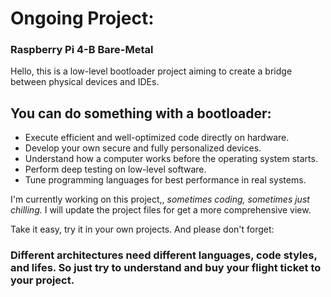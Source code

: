 # Ongoing Project:
### Raspberry Pi 4-B Bare-Metal

Hello, this is a low-level bootloader project aiming to create a bridge between physical devices and IDEs.

## You can do something with a bootloader:

- Execute efficient and well-optimized code directly on hardware.
- Develop your own secure and fully personalized devices.
- Understand how a computer works before the operating system starts.
- Perform deep testing on low-level software.
- Tune programming languages for best performance in real systems.

I'm currently working on this project,, _sometimes coding, sometimes just chilling._
I will update the project files for get a more comprehensive view.

Take it easy, try it in your own projects. And please don't forget:
### Different architectures need different languages, code styles, and lifes. So just try to understand and buy your flight ticket to your project.